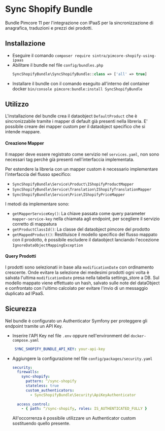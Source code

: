 # Sync Shopify Bundle

Bundle Pimcore 11 per l'integrazione con IPaaS per la sincronizzazione di anagrafica, traduzioni e prezzi dei prodotti.

## Installazione

- Eseguire il comando `composer require sintra/pimcore-shopify-using-ipaas`
- Abilitare il bundle nel file `config/bundles.php`
  ``` php
  SyncShopifyBundle\SyncShopifyBundle::class => ['all' => true]
  ```
- Installare il bundle con il comando eseguito all'interno del
  container docker `bin/console pimcore:bundle:install SyncShopifyBundle`

## Utilizzo

L'installazione del bundle crea il dataobject `DefaultProduct` che è sincronizzabile tramite i mapper di default già
presenti nella libreria.
E' possibile creare dei mapper custom per il dataobject specifico che si intende mappare.

#### Creazione Mapper

Il mapper deve essere registrato come servizio nel `services.yaml`, non sono necessari tag perchè già presenti
nell'interfaccia implementata.

Per estendere la libreria con un mapper custom è necessario implementare l'interfaccia del flusso specifico:

- `SyncShopifyBundle\Service\Product\IShopifyProductMapper`
- `SyncShopifyBundle\Service\Translation\IShopifyTranslationMapper`
- `SyncShopifyBundle\Service\Price\IShopifyPriceMapper`

I metodi da implementare sono:

- `getMapperServiceKey()`: La chiave passata come query parameter `mapper-service-key` nella chiamata agli endpoint, per
  scegliere il
  servizio corretto
  di
  mappatura
- `getProductClassId()`: La classe del dataobject pimcore del prodotto
- `getMappedProduct()`: Restituisce il modello specifico del flusso mappato con il prodotto, è possibile escludere il
  dataobject lanciando l'eccezione `IgnoreDataObjectMappingException`

#### Query Prodotti

I prodotti sono selezionati in base alla `modificationDate` con ordinamento crescente. Onde evitare la selezione dei
medesimi prodotti ogni volta è salvata l'ultima `modificationDate` presa nella tabella settings_store a DB.
Sul modello mappato viene effettuato un hash, salvato sulle note del dataObject e confrontato con l'ultimo calcolato per
evitare l'invio di un messaggio duplicato ad IPaaS.

## Sicurezza

Nel bundle è configurato un Authenticator Symfony per proteggere gli endpoint tramite un API Key.

- Inserire l'API Key nel file `.env` oppure nell'environment del `docker-compose.yaml`
  ``` yaml
   SYNC_SHOPIFY_BUNDLE_API_KEY: your-api-key
  ```

- Aggiungere la configurazione nel file `config/packages/security.yaml`

  ``` yaml
  security:
    firewalls:
      sync-shopify:
        pattern: ^/sync-shopify
        stateless: true
        custom_authenticators:
          - SyncShopifyBundle\Security\ApiKeyAuthenticator
   
    access_control:
      - { path: ^/sync-shopify, roles: IS_AUTHENTICATED_FULLY }
  ```
  All'occorrenza è possibile utilizzare un Authenticator custom sostituendo quello presente.